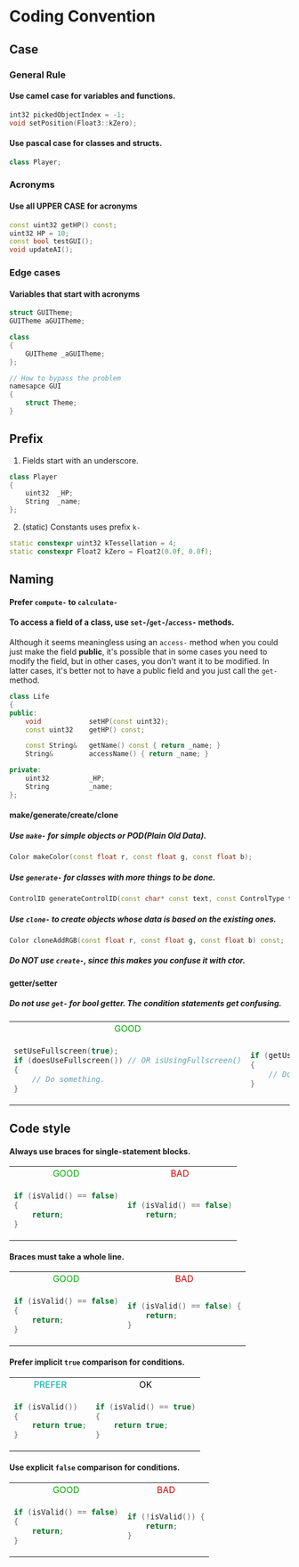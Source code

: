 # Coding Convention

## Case
### General Rule
#### Use camel case for variables and functions.
```cpp
int32 pickedObjectIndex = -1;
void setPosition(Float3::kZero);
```
#### Use pascal case for classes and structs.
```cpp
class Player;
```

### Acronyms
#### Use all UPPER CASE for acronyms
```cpp
const uint32 getHP() const;
uint32 HP = 10;
const bool testGUI();
void updateAI();
```

### Edge cases
#### Variables that start with acronyms
```cpp
struct GUITheme;
GUITheme aGUITheme;

class
{
    GUITheme _aGUITheme;
};

// How to bypass the problem
namesapce GUI
{
    struct Theme;
}
```

## Prefix
1. Fields start with an underscore.
```cpp
class Player
{
    uint32  _HP;
    String  _name;
};
```
2. (static) Constants uses prefix `k-`
```cpp
static constexpr uint32 kTessellation = 4;
static constexpr Float2 kZero = Float2(0.0f, 0.0f);
```

## Naming
#### Prefer `compute-` to `calculate-`
#### To access a field of a class, use `set-`/`get-`/`access-` methods.
Although it seems meaningless using an `access-` method when you could just make the field **public**,
it's possible that in some cases you need to modify the field, but in other cases, you don't want it to be modified.
In latter cases, it's better not to have a public field and you just call the `get-` method.
```cpp
class Life
{
public:
    void            setHP(const uint32);
    const uint32    getHP() const;

    const String&   getName() const { return _name; }
    String&         accessName() { return _name; }

private:
    uint32          _HP;
    String          _name;
};
```

#### make/generate/create/clone
##### Use `make-` for simple objects or POD(Plain Old Data).
```cpp
Color makeColor(const float r, const float g, const float b);
```

##### Use `generate-` for classes with more things to be done.
```cpp
ControlID generateControlID(const char* const text, const ControlType type);
```

##### Use `clone-` to create objects whose data is based on the existing ones.
```cpp
Color cloneAddRGB(const float r, const float g, const float b) const;
```

##### Do NOT use `create-`, since this makes you confuse it with ctor.


#### getter/setter
##### Do not use `get-` for bool getter. The condition statements get confusing.
<table style="border: 2px;">
<tr>
    <td><div style="text-align:center; color:#00AA00";>GOOD</div></td>
    <td><div style="text-align:center; color:#CC0000";>BAD</div></td>
</tr>
<tr>
<td>

```cpp
setUseFullscreen(true);
if (doesUseFullscreen()) // OR isUsingFullscreen()
{
    // Do something.
}
```

</td>
<td>

```cpp
if (getUseFullscreen())
{
    // Do something.
}
```

</td>
</tr>
</table>


## Code style
#### Always use braces for single-statement blocks.
<table style="border: 2px;">
<tr>
    <td><div style="text-align:center; color:#00AA00";>GOOD</div></td>
    <td><div style="text-align:center; color:#CC0000";>BAD</div></td>
</tr>
<tr>
<td>

```cpp
if (isValid() == false)
{
    return;
}
```

</td>
<td>

```cpp
if (isValid() == false)
    return;
```

</td>
</tr>
</table>


#### Braces must take a whole line.
<table style="border: 2px;">
<tr>
    <td><div style="text-align:center; color:#00AA00";>GOOD</div></td>
    <td><div style="text-align:center; color:#CC0000";>BAD</div></td>
</tr>
<tr>
<td>

```cpp
if (isValid() == false)
{
    return;
}
```

</td>
<td>

```cpp
if (isValid() == false) {
    return;
}
```

</td>
</tr>
</table>


#### Prefer implicit `true` comparison for conditions.
<table style="border: 2px;">
<tr>
    <td><div style="text-align:center; color:#00AAAA";>PREFER</div></td>
    <td><div style="text-align:center; color:#000000";>OK</div></td>
</tr>
<tr>
<td>

```cpp
if (isValid())
{
    return true;
}
```

</td>
<td>

```cpp
if (isValid() == true)
{
    return true;
}
```

</td>
</tr>
</table>


#### Use explicit `false` comparison for conditions.
<table style="border: 2px;">
<tr>
    <td><div style="text-align:center; color:#00AA00";>GOOD</div></td>
    <td><div style="text-align:center; color:#CC0000";>BAD</div></td>
</tr>
<tr>
<td>

```cpp
if (isValid() == false)
{
    return;
}
```

</td>
<td>

```cpp
if (!isValid()) {
    return;
}
```

</td>
</tr>
</table>

